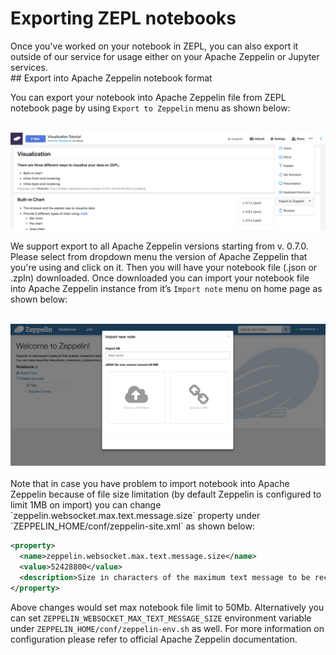 <h1> Exporting ZEPL notebooks </h1>
Once you've worked on your notebook in ZEPL, you can also export it outside of our service for usage either on your Apache Zeppelin or Jupyter services.

<br/>
## Export into Apache Zeppelin notebook format

You can export your notebook into Apache Zeppelin file from ZEPL notebook page by using `Export to Zeppelin` menu as shown below:

<br/>

<img src="../../img/export_notebook/01_zepl_export_menu.png" class="image-box big-img" />

<br/>

We support export to all Apache Zeppelin versions starting from v. 0.7.0. Please select from dropdown menu the version of Apache Zeppelin that you're using and click on it. Then you will have your notebook file (.json or .zpln) downloaded. Once downloaded you can import your notebook file into Apache Zeppelin instance from it’s `Import note` menu on home page as shown below:

<br/>

<img src="../../img/export_notebook/02_zeppelin_import_menu.png" class="image-box big-img" />

<br/>
<br/>
Note that in case you have problem to import notebook into Apache Zeppelin because of file size limitation (by default Zeppelin is configured to limit 1MB on import) you can change `zeppelin.websocket.max.text.message.size` property under `ZEPPELIN_HOME/conf/zeppelin-site.xml` as shown below:

```xml
<property>
  <name>zeppelin.websocket.max.text.message.size</name>
  <value>52428800</value>
  <description>Size in characters of the maximum text message to be received by websocket. Defaults to 1024000</description>
</property>
```
Above changes would set max notebook file limit to 50Mb. Alternatively you can set `ZEPPELIN_WEBSOCKET_MAX_TEXT_MESSAGE_SIZE` environment variable under `ZEPPELIN_HOME/conf/zeppelin-env.sh` as well. For more information on configuration please refer to official Apache Zeppelin documentation.

